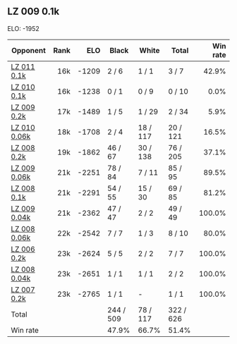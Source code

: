 ## LZ 009 0.1k ##

ELO: -1952

Opponent | Rank | ELO | Black | White | Total | Win rate
---------|-----:|----:|-------|-------|-------|-------:
[LZ 011 0.1k](LZ%20011%200.1k.md) | 16k | -1209 | 2 / 6 | 1 / 1 | 3 / 7 | 42.9%
[LZ 010 0.1k](LZ%20010%200.1k.md) | 16k | -1238 | 0 / 1 | 0 / 9 | 0 / 10 | 0.0%
[LZ 009 0.2k](LZ%20009%200.2k.md) | 17k | -1489 | 1 / 5 | 1 / 29 | 2 / 34 | 5.9%
[LZ 010 0.06k](LZ%20010%200.06k.md) | 18k | -1708 | 2 / 4 | 18 / 117 | 20 / 121 | 16.5%
[LZ 008 0.2k](LZ%20008%200.2k.md) | 19k | -1862 | 46 / 67 | 30 / 138 | 76 / 205 | 37.1%
[LZ 009 0.06k](LZ%20009%200.06k.md) | 21k | -2251 | 78 / 84 | 7 / 11 | 85 / 95 | 89.5%
[LZ 008 0.1k](LZ%20008%200.1k.md) | 21k | -2291 | 54 / 55 | 15 / 30 | 69 / 85 | 81.2%
[LZ 009 0.04k](LZ%20009%200.04k.md) | 21k | -2362 | 47 / 47 | 2 / 2 | 49 / 49 | 100.0%
[LZ 008 0.06k](LZ%20008%200.06k.md) | 22k | -2542 | 7 / 7 | 1 / 3 | 8 / 10 | 80.0%
[LZ 006 0.2k](LZ%20006%200.2k.md) | 23k | -2624 | 5 / 5 | 2 / 2 | 7 / 7 | 100.0%
[LZ 008 0.04k](LZ%20008%200.04k.md) | 23k | -2651 | 1 / 1 | 1 / 1 | 2 / 2 | 100.0%
[LZ 007 0.2k](LZ%20007%200.2k.md) | 23k | -2765 | 1 / 1 | - | 1 / 1 | 100.0%
Total | | | 244 / 509 | 78 / 117 | 322 / 626 | 
Win rate| | | 47.9% | 66.7% | 51.4% | 
